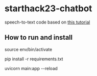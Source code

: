 # starthack23-chatbot

speech-to-text code based on [this tutorial](https://github.com/deepgram-devs/live-transcription-fastapi)

## How to run and install

source env/bin/activate

pip install -r requirements.txt

uvicorn main:app --reload